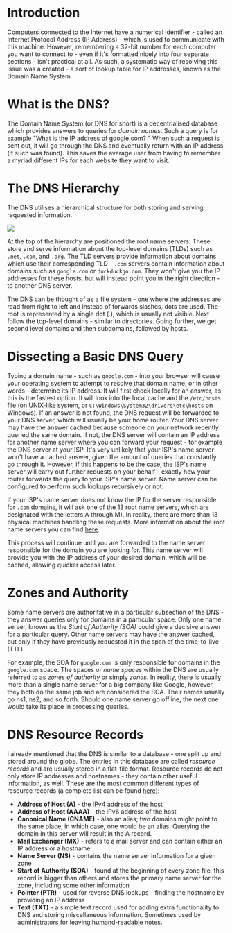 # Introduction
Computers connected to the Internet have a numerical identifier - called an Internet Protocol Address (IP Address) - which is used to communicate with this machine. However, remembering a 32-bit number for each computer you want to connect to - even if it's formatted nicely into four separate sections - isn't practical at all. As such, a systematic way of resolving this issue was a created - a sort of lookup table for IP addresses, known as the Domain Name System.

# What is the DNS?
The Domain Name System (or DNS for short) is a decentrialised database which provides answers to queries for *domain names*. Such a query is for example "What is the IP address of google.com? " When such a request is sent out, it will go through the DNS and eventually return with an IP address (if such was found). This saves the average user from having to remember a myriad different IPs for each website they want to visit.

# The DNS Hierarchy
The DNS utilises a hierarchical structure for both storing and serving requested information.

![](Resources/Images/DNSHierarchy.png)

At the top of the hierarchy are positioned the root name servers. These store and serve information about the top-level domains (TLDs) such as `.net`, `.com`, and `.org`. The TLD servers provide information about domains which use their corresponding TLD - `.com` servers contain information about domains such as `google.com` or `duckduckgo.com`. They won't give you the IP addresses for these hosts, but will instead point you in the right direction - to another DNS server. 

The DNS can be thought of as a file system - one where the addresses are read from right to left and instead of forwards slashes, dots are used. The root is represented by a single dot (.), which is usually not visible. Next follow the top-level domains - similar to directories. Going further, we get second level domains and then subdomains, followed by hosts.

# Dissecting a Basic DNS Query
Typing a domain name - such as `google.com` - into your browser will cause your operating system to attempt to resolve that domain name, or in other words - determine its IP address. It will first check locally for an answer, as this is the fastest option. It will look into the local cache and the `/etc/hosts` file (on UNIX-like system, or `C:\Windows\System32\drivers\etc\hosts` on Windows). If an answer is not found, the DNS request will be forwarded to your DNS server, which will usually be your home router. Your DNS server may have the answer cached because someone on your network recently queried the same domain. If not, the DNS server will contain an IP address for another name server where you can forward your request - for example the DNS server at your ISP. It's very unlikely that your ISP's name server won't have a cached answer, given the amount of queries that constantly go through it. However, if this happens to be the case, the ISP's name server will carry out further requests on your behalf - exactly how your router forwards the query to your ISP's name server. Name server can be configured to perform such lookups recursively or not. 

If your ISP's name server does not know the IP for the server responsible for `.com` domains, it will ask one of the 13 root name servers, which are designated with the letters A through M). In reality, there are more than 13 physical machines handling these requests. More information about the root name servers you can find [here](https://www.iana.org/domains/root/servers).

This process will continue until you are forwarded to the name server responsible for the domain you are looking for. This name server will provide you with the IP address of your desired domain, which will be cached, allowing quicker access later.

# Zones and Authority
Some name servers are authoritative in a particular subsection of the DNS - they answer queries only for domains in a particular space. Only one name server, known as the *Start of Authority (SOA)* could give a decisive answer for a particular query. Other name servers may have the answer cached, but only if they have previously requested it in the span of the time-to-live (TTL).

For example, the SOA for `google.com` is only responsible for domains in the `google.com` space. The spaces or *name spaces* within the DNS are usually referred to as *zones of authority* or simply *zones*.
In reality, there is usually more than a single name server for a big company like Google, however, they both do the same job and are considered the SOA. Their names usually go ns1, ns2, and so forth. Should one name server go offline, the next one would take its place in processing queries.

# DNS Resource Records
I already mentioned that the DNS is similar to a database - one split up and stored around the globe. The entries in this database are called *resource records* and are usually stored in a flat-file format. Resource records do not only store IP addresses and hostnames - they contain other useful information, as well. These are the most common different types of resource records (a complete list can be found [here](https://en.wikipedia.org/wiki/List_of_DNS_record_types)):
- **Address of Host (A)** - the IPv4 address of the host
- **Address of Host (AAAA)** - the IPv6 address of the host
- **Canonical Name (CNAME)** - also an alias; two domains might point to the same place, in which case, one would be an alias. Querying the domain in this server will result in the A record.
- **Mail Exchanger (MX)** - refers to a mail server and can contain either an IP address or a hostname
- **Name Server (NS)** - contains the name server information for a given zone
- **Start of Authority (SOA)** - found at the beginning of every zone file, this record is bigger than others and stores the primary name server for the zone, including some other information
- **Pointer (PTR)** - used for reverse DNS lookups - finding the hostname by providing an IP address
- **Text (TXT)** - a simple text record used for adding extra functionality to DNS and storing miscellaneous information. Sometimes used by administrators for leaving humand-readable notes.

